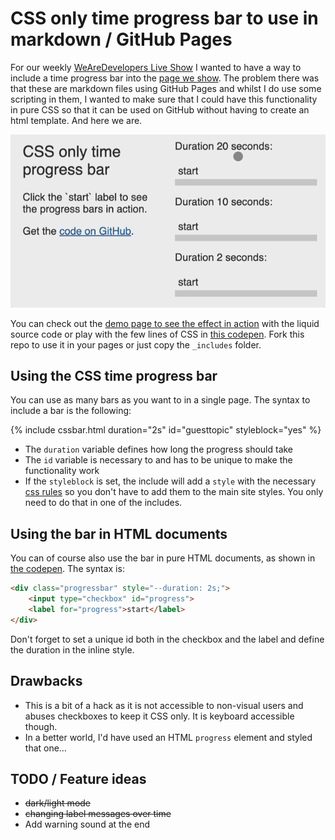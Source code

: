 # CSS only time progress bar to use in markdown / GitHub Pages

For our weekly [WeAreDevelopers Live Show](https://www.wearedevelopers.com/en/live) I wanted to have a way to include a time progress bar into the [page we show](https://devrel.wearedevelopers.com/live/2025-08-27.html). The problem there was that these are markdown files using GitHub Pages and whilst I do use some scripting in them, I wanted to make sure that I could have this functionality in pure CSS so that it can be used on GitHub without having to create an html template. And here we are. 

![Progress bars in action](css-progress-bar.gif)

You can check out the [demo page to see the effect in action](https://codepo8.github.io/css-progress-bar/test.html) with the liquid source code or play with the few lines of CSS in [this codepen](https://codepen.io/codepo8/pen/raOogYe). Fork this repo to use it in your pages or just copy the `_includes` folder.

## Using the CSS time progress bar 

You can use as many bars as you want to in a single page. The syntax to include a bar is the following: 

{​% include cssbar.html duration="2s" id="guesttopic" styleblock="yes" %​}

* The `duration` variable defines how long the progress should take
* The `id` variable is necessary to and has to be unique to make the functionality work
* If the `styleblock` is set, the include will add a `style` with the necessary [css rules](css-progress-bar.css) so you don't have to add them to the main site styles. You only need to do that in one of the includes. 

## Using the bar in HTML documents

You can of course also use the bar in pure HTML documents, as shown in [the codepen](https://codepen.io/codepo8/pen/raOogYe). The syntax is:

```html
<div class="progressbar" style="--duration: 2s;">
    <input type="checkbox" id="progress">
    <label for="progress">start</label>
</div>
```

Don't forget to set a unique id both in the checkbox and the label and define the duration in the inline style.

## Drawbacks

* This is a bit of a hack as it is not accessible to non-visual users and abuses checkboxes to keep it CSS only. It is keyboard accessible though. 
* In a better world, I'd have used an HTML `progress` element and styled that one…

## TODO / Feature ideas

* <del>dark/light mode</del> 
* <del>changing label messages over time</del>
* Add warning sound at the end

